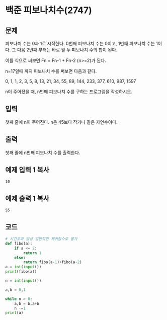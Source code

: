 # 백준 피보나치수(2747)

## 문제

피보나치 수는 0과 1로 시작한다. 0번째 피보나치 수는 0이고, 1번째 피보나치 수는 1이다. 그 다음 2번째 부터는 바로 앞 두 피보나치 수의 합이 된다.

이를 식으로 써보면 Fn = Fn-1 + Fn-2 (n>=2)가 된다.

n=17일때 까지 피보나치 수를 써보면 다음과 같다.

0, 1, 1, 2, 3, 5, 8, 13, 21, 34, 55, 89, 144, 233, 377, 610, 987, 1597

n이 주어졌을 때, n번째 피보나치 수를 구하는 프로그램을 작성하시오.

## 입력

첫째 줄에 n이 주어진다. n은 45보다 작거나 같은 자연수이다.

## 출력

첫째 줄에 n번째 피보나치 수를 출력한다.

## 예제 입력 1 복사

```
10
```

## 예제 출력 1 복사

```
55
```

## 코드

```python
# 시간초과 발생 일반적인 재귀함수로 불가
def fibo(a):
    if a <= 2:
        return 1
    else:
        return fibo(a-1)+fibo(a-2)
a = int(input())
print(fibo(a))
```

```python
n = int(input())

a,b = 0,1

while n > 0:
    a,b = b,a+b
    n -=1
print(a)
```

